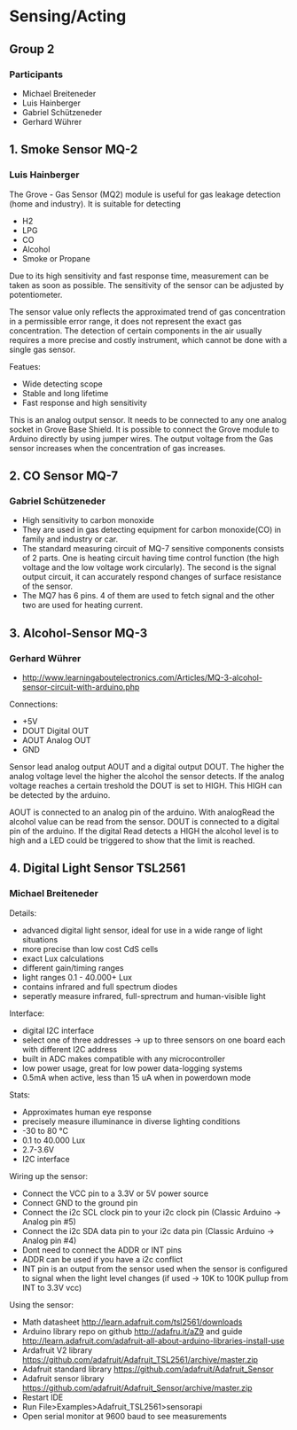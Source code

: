 # Sensing/Acting
## Group 2
### Participants
- Michael Breiteneder
- Luis Hainberger
- Gabriel Schützeneder
- Gerhard Wührer

## 1. Smoke Sensor MQ-2
### Luis Hainberger

The Grove - Gas Sensor (MQ2) module is useful for gas leakage detection (home and industry).
It is suitable for detecting
- H2
- LPG
- CO
- Alcohol
- Smoke or Propane

Due to its high sensitivity and fast response time, measurement can be taken as soon as possible.
The sensitivity of the sensor can be adjusted by potentiometer.

The sensor value only reflects the approximated trend of gas concentration in a permissible error range, it does not represent the exact gas concentration. 
The detection of certain components in the air usually requires a more precise and costly instrument, which cannot be done with a single gas sensor.

Featues:
- Wide detecting scope
- Stable and long lifetime
- Fast response and high sensitivity

This is an analog output sensor. It needs to be connected to any one analog socket in Grove Base Shield. 
It is possible to connect the Grove module to Arduino directly by using jumper wires. 
The output voltage from the Gas sensor increases when the concentration of gas increases.

## 2. CO Sensor MQ-7
### Gabriel Schützeneder

- High sensitivity to carbon monoxide
- They are used in gas detecting equipment for carbon monoxide(CO) in family and industry or car. 
- The standard measuring circuit of MQ-7 sensitive components consists of 2 parts. One is heating circuit having time control function (the high voltage and the low voltage work circularly). The second is the signal output circuit, it can accurately respond changes of surface resistance of the sensor. 
- The MQ7 has 6 pins. 4 of them are used to fetch signal and the other two are used for heating current.

## 3. Alcohol-Sensor MQ-3
### Gerhard Wührer

- http://www.learningaboutelectronics.com/Articles/MQ-3-alcohol-sensor-circuit-with-arduino.php

Connections:

- +5V
- DOUT Digital OUT
- AOUT Analog OUT
- GND

Sensor lead analog output AOUT and a digital output DOUT. The higher the analog voltage level the higher the
alcohol the sensor detects. If the analog voltage reaches a certain treshold the DOUT is set to HIGH. This HIGH
can be detected by the arduino.

AOUT is connected to an analog pin of the arduino. With analogRead the alcohol value can be read from the
sensor. DOUT is connected to a digital pin of the arduino. If the digital Read detects a HIGH the alcohol level is to
high and a LED could be triggered to show that the limit is reached.

## 4. Digital Light Sensor TSL2561
### Michael Breiteneder

Details:
- advanced digital light sensor, ideal for use in a wide range of light situations
- more precise than low cost CdS cells
- exact Lux calculations
- different gain/timing ranges
- light ranges 0.1 - 40.000+ Lux
- contains infrared and full spectrum diodes
- seperatly measure infrared, full-sprectrum and human-visible light

Interface:
- digital I2C interface
- select one of three addresses -> up to three sensors on one board each with different I2C address
- built in ADC makes compatible with any microcontroller
- low power usage, great for low power data-logging systems
- 0.5mA when active, less than 15 uA when in powerdown mode

Stats:
- Approximates human eye response
- precisely measure illuminance in diverse lighting conditions
- -30 to 80 °C
- 0.1 to 40.000 Lux
- 2.7-3.6V
- I2C interface

Wiring up the sensor:

- Connect the VCC pin to a 3.3V or 5V power source
- Connect GND to the ground pin
- Connect the i2c SCL clock pin to your i2c clock pin (Classic Arduino -> Analog pin #5)
- Connect the i2c SDA data pin to your i2c data pin (Classic Arduino -> Analog pin #4)
- Dont need to connect the ADDR or INT pins
- ADDR can be used if you have a i2c conflict
- INT pin is an output from the sensor used when the sensor is configured to signal when the light level changes (if used -> 10K to 100K pullup from INT to 3.3V vcc)

Using the sensor:
- Math datasheet http://learn.adafruit.com/tsl2561/downloads
- Arduino library repo on github http://adafru.it/aZ9 and guide http://learn.adafruit.com/adafruit-all-about-arduino-libraries-install-use
- Ardafruit V2 library  https://github.com/adafruit/Adafruit_TSL2561/archive/master.zip
- Adafruit standard library https://github.com/adafruit/Adafruit_Sensor
- Adafruit sensor library https://github.com/adafruit/Adafruit_Sensor/archive/master.zip
- Restart IDE
- Run File>Examples>Adafruit_TSL2561>sensorapi
- Open serial monitor at 9600 baud to see measurements